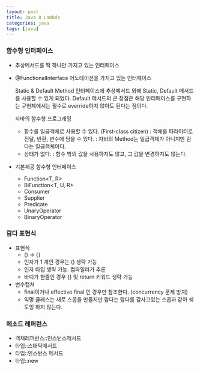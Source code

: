 ```yaml
---
layout: post
title: Java 8 Lambda
categories: java
tags: [java]
---
```


### 함수형 인터페이스

- 추상메서드를 딱 하나만 가지고 있는 인터페이스
- @FunctionalInterface 어노테이션을 가지고 있는 인터페이스

    Static & Default Method
    인터페이스에 추상메서드 외에 Static, Default 메서드를 사용할 수 있게 되었다. Default 메서드의 큰 장점은 해당 인터페이스를 구현하는 구현체에서는 필수로 override하지 않아도 된다는 점이다. 

    자바의 함수형 프로그래밍
    - 함수를 일급객체로 사용할 수 있다. (First-class citizen) 
       : 객체를 파라미터로 전달, 반환, 변수에 담을 수 있다. 
       : 자바의 Method는 일급객체가 아니지만 람다는 일급객체이다. 
    - 상태가 없다.
       : 함수 밖의 값을 사용하지도 않고, 그 값을 변경하지도 않는다. 

- 기본제공 함수형 인터페이스
    - Function<T, R>
    - BiFunction<T, U, R>
    - Consumer<T>
    - Supplier<T>
    - Predicate<T>
    - UnaryOperator<T>
    - BinaryOperator<T>

### 람다 표현식

- 표현식
    - () → {}
    - 인자가 1 개인 경우는 () 생략 가능
    - 인자 타입 생략 가능. 컴파일러가 추론
    - 바디가 한줄인 경우 {} 및 return 키워드 생략 가능
- 변수캡쳐
    - final이거나 effective final 인 경우만 참조한다. (concurrency 문제 방지)
    - 익명 클래스는 새로 스콥을 만들지만 람다는 람다를 감사고있는 스콥과 같아 쉐도잉 하지 않는다.

### 메소드 레퍼런스

- 객체레퍼런스::인스턴스메서드
- 타입::스태틱메서드
- 타입::인스턴스 메서드
- 타입::new